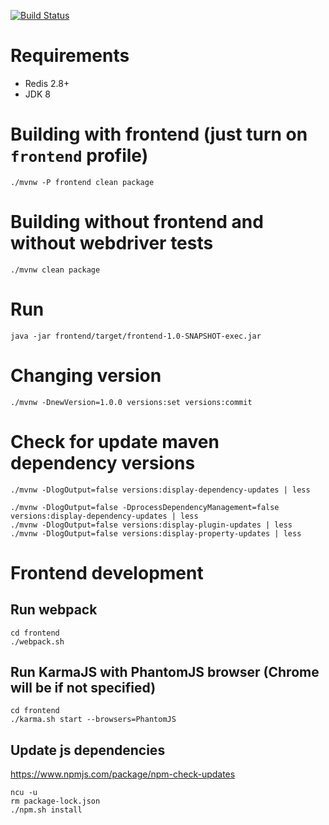 [![Build Status](https://travis-ci.org/nikit-cpp/good-parts.svg?branch=master)](https://travis-ci.org/nikit-cpp/good-parts)

# Requirements

* Redis 2.8+
* JDK 8

# Building with frontend (just turn on `frontend` profile)
```
./mvnw -P frontend clean package
```

# Building without frontend and without webdriver tests
```
./mvnw clean package
```


# Run
```
java -jar frontend/target/frontend-1.0-SNAPSHOT-exec.jar
```

# Changing version
```
./mvnw -DnewVersion=1.0.0 versions:set versions:commit
```

# Check for update maven dependency versions
```
./mvnw -DlogOutput=false versions:display-dependency-updates | less

./mvnw -DlogOutput=false -DprocessDependencyManagement=false versions:display-dependency-updates | less
./mvnw -DlogOutput=false versions:display-plugin-updates | less
./mvnw -DlogOutput=false versions:display-property-updates | less
```

# Frontend development

## Run webpack
```
cd frontend
./webpack.sh
```

## Run KarmaJS with PhantomJS browser (Chrome will be if not specified)
```
cd frontend
./karma.sh start --browsers=PhantomJS
```

## Update js dependencies

https://www.npmjs.com/package/npm-check-updates

```
ncu -u
rm package-lock.json
./npm.sh install
```
